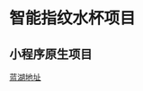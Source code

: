 # 智能指纹水杯项目
## 小程序原生项目
 [蓝湖地址](https://lanhuapp.com/web/#/item/project/stage?tid=61b4ace2-cef1-4c5c-bc18-baa97df4fe69&pid=c3030657-7085-4d55-bbb4-c630ec6670f9)
   
